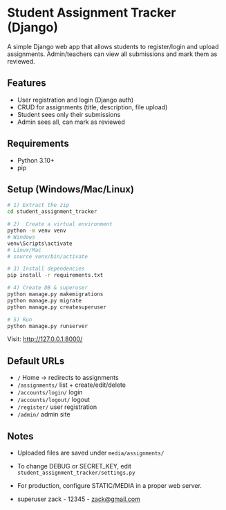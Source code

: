 
# Student Assignment Tracker (Django)
A simple Django web app that allows students to register/login and upload assignments. Admin/teachers can view all submissions and mark them as reviewed.

## Features
- User registration and login (Django auth)
- CRUD for assignments (title, description, file upload)
- Student sees only their submissions
- Admin sees all, can mark as reviewed

## Requirements
- Python 3.10+
- pip

## Setup (Windows/Mac/Linux)
```bash
# 1) Extract the zip
cd student_assignment_tracker

# 2)  Create a virtual environment
python -m venv venv
# Windows
venv\Scripts\activate
# Linux/Mac
# source venv/bin/activate

# 3) Install dependencies
pip install -r requirements.txt

# 4) Create DB & superuser
python manage.py makemigrations
python manage.py migrate
python manage.py createsuperuser

# 5) Run
python manage.py runserver
```

Visit: http://127.0.0.1:8000/

## Default URLs
- `/` Home → redirects to assignments
- `/assignments/` list + create/edit/delete
- `/accounts/login/` login
- `/accounts/logout/` logout
- `/register/` user registration
- `/admin/` admin site

## Notes
- Uploaded files are saved under `media/assignments/`
- To change DEBUG or SECRET_KEY, edit `student_assignment_tracker/settings.py`
- For production, configure STATIC/MEDIA in a proper web server.

- superuser zack - 12345 - zack@gmail.com
